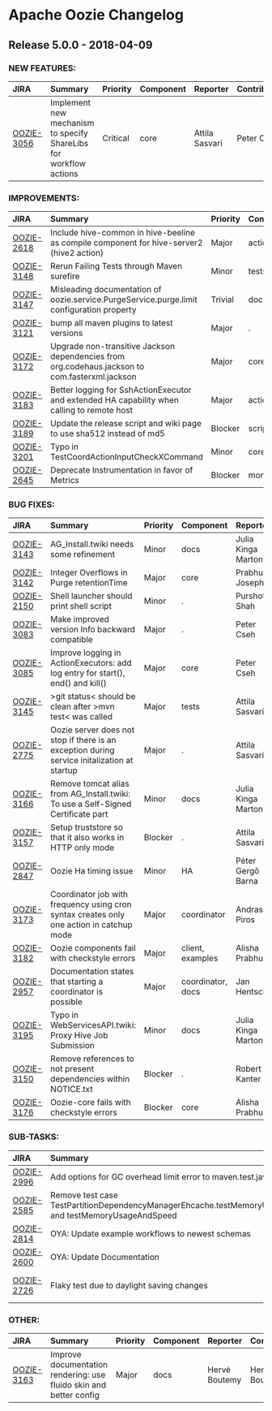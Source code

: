 
<!---
# Licensed to the Apache Software Foundation (ASF) under one
# or more contributor license agreements.  See the NOTICE file
# distributed with this work for additional information
# regarding copyright ownership.  The ASF licenses this file
# to you under the Apache License, Version 2.0 (the
# "License"); you may not use this file except in compliance
# with the License.  You may obtain a copy of the License at
#
#     http://www.apache.org/licenses/LICENSE-2.0
#
# Unless required by applicable law or agreed to in writing, software
# distributed under the License is distributed on an "AS IS" BASIS,
# WITHOUT WARRANTIES OR CONDITIONS OF ANY KIND, either express or implied.
# See the License for the specific language governing permissions and
# limitations under the License.
-->
# Apache Oozie Changelog

## Release 5.0.0 - 2018-04-09



### NEW FEATURES:

| JIRA | Summary | Priority | Component | Reporter | Contributor |
|:---- |:---- | :--- |:---- |:---- |:---- |
| [OOZIE-3056](https://issues.apache.org/jira/browse/OOZIE-3056) | Implement new mechanism to specify ShareLibs for workflow actions |  Critical | core | Attila Sasvari | Peter Cseh |


### IMPROVEMENTS:

| JIRA | Summary | Priority | Component | Reporter | Contributor |
|:---- |:---- | :--- |:---- |:---- |:---- |
| [OOZIE-2618](https://issues.apache.org/jira/browse/OOZIE-2618) | Include hive-common in hive-beeline as compile component for hive-server2 (hive2 action) |  Major | action | Taklon Stephen Wu | Taklon Stephen Wu |
| [OOZIE-3148](https://issues.apache.org/jira/browse/OOZIE-3148) | Rerun Failing Tests through Maven surefire |  Minor | tests | Attila Sasvari | Attila Sasvari |
| [OOZIE-3147](https://issues.apache.org/jira/browse/OOZIE-3147) | Misleading documentation of oozie.service.PurgeService.purge.limit configuration property |  Trivial | docs | Oleksandr Kalinin | Oleksandr Kalinin |
| [OOZIE-3121](https://issues.apache.org/jira/browse/OOZIE-3121) | bump all maven plugins to latest versions |  Major | . | Artem Ervits | Artem Ervits |
| [OOZIE-3172](https://issues.apache.org/jira/browse/OOZIE-3172) | Upgrade non-transitive Jackson dependencies from org.codehaus.jackson to com.fasterxml.jackson |  Major | core | Andras Piros | Andras Piros |
| [OOZIE-3183](https://issues.apache.org/jira/browse/OOZIE-3183) | Better logging for SshActionExecutor and extended HA capability when calling to remote host |  Major | action | Andras Piros | Andras Piros |
| [OOZIE-3189](https://issues.apache.org/jira/browse/OOZIE-3189) | Update the release script and wiki page to use sha512 instead of md5 |  Blocker | scripts | Robert Kanter | Robert Kanter |
| [OOZIE-3201](https://issues.apache.org/jira/browse/OOZIE-3201) | Typo in TestCoordActionInputCheckXCommand |  Minor | core | gongchuanjie | gongchuanjie |
| [OOZIE-2645](https://issues.apache.org/jira/browse/OOZIE-2645) | Deprecate Instrumentation in favor of Metrics |  Blocker | monitoring | Robert Kanter | Andras Piros |


### BUG FIXES:

| JIRA | Summary | Priority | Component | Reporter | Contributor |
|:---- |:---- | :--- |:---- |:---- |:---- |
| [OOZIE-3143](https://issues.apache.org/jira/browse/OOZIE-3143) | AG\_Install.twiki needs some refinement |  Minor | docs | Julia Kinga Marton | Julia Kinga Marton |
| [OOZIE-3142](https://issues.apache.org/jira/browse/OOZIE-3142) | Integer Overflows in Purge retentionTime |  Major | core | Prabhu Joseph | Prabhu Joseph |
| [OOZIE-2150](https://issues.apache.org/jira/browse/OOZIE-2150) | Shell launcher should print shell script |  Minor | . | Purshotam Shah | Jacob Tolar |
| [OOZIE-3083](https://issues.apache.org/jira/browse/OOZIE-3083) | Make improved version Info backward compatible |  Major | . | Peter Cseh | Peter Cseh |
| [OOZIE-3085](https://issues.apache.org/jira/browse/OOZIE-3085) | Improve logging in ActionExecutors: add log entry for start(), end() and kill() |  Major | core | Peter Cseh | Julia Kinga Marton |
| [OOZIE-3145](https://issues.apache.org/jira/browse/OOZIE-3145) | \>git status\< should be clean after \>mvn test\< was called |  Major | tests | Attila Sasvari | Julia Kinga Marton |
| [OOZIE-2775](https://issues.apache.org/jira/browse/OOZIE-2775) | Oozie server does not stop if there is an exception during service initalization at startup |  Major | . | Attila Sasvari | Attila Sasvari |
| [OOZIE-3166](https://issues.apache.org/jira/browse/OOZIE-3166) | Remove tomcat alias from AG\_Install.twiki: To use a Self-Signed Certificate part |  Minor | docs | Julia Kinga Marton | Julia Kinga Marton |
| [OOZIE-3157](https://issues.apache.org/jira/browse/OOZIE-3157) | Setup truststore so that it also works in HTTP only mode |  Blocker | . | Attila Sasvari | Julia Kinga Marton |
| [OOZIE-2847](https://issues.apache.org/jira/browse/OOZIE-2847) | Oozie Ha timing issue |  Minor | HA | Péter Gergő Barna | Denes Bodo |
| [OOZIE-3173](https://issues.apache.org/jira/browse/OOZIE-3173) | Coordinator job with frequency using cron syntax creates only one action in catchup mode |  Major | coordinator | Andras Piros | Andras Piros |
| [OOZIE-3182](https://issues.apache.org/jira/browse/OOZIE-3182) | Oozie components fail with checkstyle errors |  Major | client, examples | Alisha Prabhu | Alisha Prabhu |
| [OOZIE-2957](https://issues.apache.org/jira/browse/OOZIE-2957) | Documentation states that starting a coordinator is possible |  Major | coordinator, docs | Jan Hentschel | Jan Hentschel |
| [OOZIE-3195](https://issues.apache.org/jira/browse/OOZIE-3195) | Typo in WebServicesAPI.twiki: Proxy Hive Job Submission |  Minor | docs | Julia Kinga Marton | Julia Kinga Marton |
| [OOZIE-3150](https://issues.apache.org/jira/browse/OOZIE-3150) | Remove references to not present dependencies within NOTICE.txt |  Blocker | . | Robert Kanter | Peter Cseh |
| [OOZIE-3176](https://issues.apache.org/jira/browse/OOZIE-3176) | Oozie-core fails with checkstyle errors |  Blocker | core | Alisha Prabhu | Alisha Prabhu |


### SUB-TASKS:

| JIRA | Summary | Priority | Component | Reporter | Contributor |
|:---- |:---- | :--- |:---- |:---- |:---- |
| [OOZIE-2996](https://issues.apache.org/jira/browse/OOZIE-2996) | Add options for GC overhead limit error to maven.test.java.opts |  Major | build | Artem Ervits | Artem Ervits |
| [OOZIE-2585](https://issues.apache.org/jira/browse/OOZIE-2585) | Remove test case TestPartitionDependencyManagerEhcache.testMemoryUsageAndSpeedOverflowToDisk and testMemoryUsageAndSpeed |  Minor | . | Peter Bacsko | Peter Bacsko |
| [OOZIE-2814](https://issues.apache.org/jira/browse/OOZIE-2814) | OYA: Update example workflows to newest schemas |  Blocker | . | Robert Kanter | Attila Sasvari |
| [OOZIE-2600](https://issues.apache.org/jira/browse/OOZIE-2600) | OYA: Update Documentation |  Blocker | . | Robert Kanter | Andras Piros |
| [OOZIE-2726](https://issues.apache.org/jira/browse/OOZIE-2726) | Flaky test due to daylight saving changes |  Blocker | . | Satish Subhashrao Saley | Andras Piros |


### OTHER:

| JIRA | Summary | Priority | Component | Reporter | Contributor |
|:---- |:---- | :--- |:---- |:---- |:---- |
| [OOZIE-3163](https://issues.apache.org/jira/browse/OOZIE-3163) | Improve documentation rendering: use fluido skin and better config |  Major | docs | Hervé Boutemy | Hervé Boutemy |


